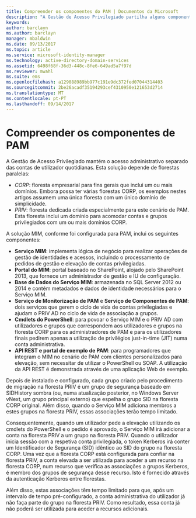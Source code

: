 ```yaml
---
title: Compreender os componentes do PAM | Documentos da Microsoft
description: "A Gestão de Acesso Privilegiado partilha alguns componentes com o MIM e tem de alguns próprios. Saiba como estes funcionam em conjunto."
keywords: 
author: barclayn
ms.author: barclayn
manager: mbaldwin
ms.date: 09/13/2017
ms.topic: article
ms.service: microsoft-identity-manager
ms.technology: active-directory-domain-services
ms.assetid: 6498f68f-36d3-448c-8fe6-649ad5a7f97d
ms.reviewer: mwahl
ms.suite: ems
ms.openlocfilehash: a129088989bb977c191e9dc372fed07044314403
ms.sourcegitcommit: 2be26acadf35194293cef4310950e121653d2714
ms.translationtype: MT
ms.contentlocale: pt-PT
ms.lasthandoff: 09/14/2017
---
```

# <a name="understand-the-components-of-pam"></a>Compreender os componentes de PAM

A Gestão de Acesso Privilegiado mantém o acesso administrativo separado das contas de utilizador quotidianas. Esta solução depende de florestas paralelas:

- *CORP*: floresta empresarial para fins gerais que inclui um ou mais domínios. Embora possa ter várias florestas CORP, os exemplos nestes artigos assumem uma única floresta com um único domínio de simplicidade.  
- *PRIV*: floresta dedicada criada especialmente para este cenário de PAM. Esta floresta inclui um domínio para acomodar contas e grupos privilegiados com um ou mais domínios CORP.

A solução MIM, conforme foi configurada para PAM, inclui os seguintes componentes:  

- **Serviço MIM**: implementa lógica de negócio para realizar operações de gestão de identidades e acessos, incluindo o processamento de pedidos de gestão e elevação de contas privilegiadas.
- **Portal do MIM**: portal baseado no SharePoint, alojado pelo SharePoint 2013, que fornece um administrador de gestão e IU de configuração.
- **Base de Dados do Serviço MIM**: armazenada no SQL Server 2012 ou 2014 e contém metadados e dados de identidade necessários para o Serviço MIM.
- **Serviço de Monitorização de PAM** e **Serviço de Componentes de PAM**: dois serviços que gerem o ciclo de vida de contas privilegiadas e ajudam o PRIV AD no ciclo de vida de associação a grupos.
- **Cmdlets do PowerShell**: para povoar o Serviço MIM e o PRIV AD com utilizadores e grupos que correspondem aos utilizadores e grupos na floresta CORP para os administradores de PAM e para os utilizadores finais pedirem apenas a utilização de privilégios just-in-time (JIT) numa conta administrativa.
- **API REST e portal de exemplo de PAM**: para programadores que integram o MIM no cenário de PAM com clientes personalizados para elevação, sem necessitar de utilizar o PowerShell ou SOAP. A utilização da API REST é demonstrada através de uma aplicação Web de exemplo.

Depois de instalado e configurado, cada grupo criado pelo procedimento de migração na floresta PRIV é um grupo de segurança baseado em SIDHistory sombra (ou, numa atualização posterior, no Windows Server vNext, um grupo principal externo) que espelha o grupo SID na floresta CORP original. Além disso, quando o Serviço MIM adiciona membros a estes grupos na floresta PRIV, essas associações terão tempo limitado.

Consequentemente, quando um utilizador pede a elevação utilizando os cmdlets do PowerShell e o pedido é aprovado, o Serviço MIM irá adicionar a conta na floresta PRIV a um grupo na floresta PRIV. Quando o utilizador inicia sessão com a respetiva conta privilegiada, o token Kerberos irá conter um Identificador de Segurança (SID) idêntico ao SID do grupo na floresta CORP. Uma vez que a floresta CORP está configurada para confiar na floresta PRIV, a conta elevada a ser utilizada para aceder a um recurso na floresta CORP, num recurso que verifica as associações a grupos Kerberos, é membro dos grupos de segurança desse recurso. Isto é fornecido através da autenticação Kerberos entre florestas.

Além disso, estas associações têm tempo limitado para que, após um intervalo de tempo pré-configurado, a conta administrativa do utilizador já não faça parte do grupo na floresta PRIV. Como resultado, essa conta já não poderá ser utilizada para aceder a recursos adicionais.
